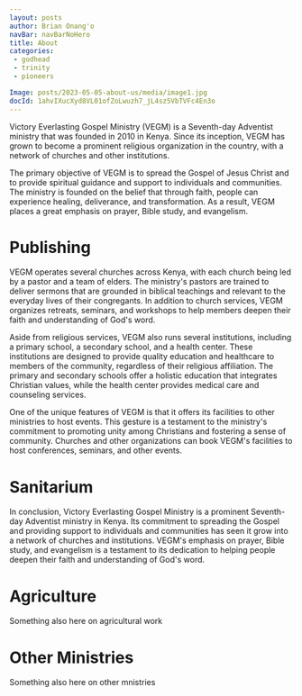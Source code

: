 ```yaml
---
layout: posts 
author: Brian Onang'o 
navBar: navBarNoHero 
title: About 
categories:
 - godhead
 - trinity
 - pioneers

Image: posts/2023-05-05-about-us/media/image1.jpg 
docId: 1ahvIXucXyd8VL01ofZoLwuzh7_jL4sz5VbTVFc4En3o
---
```

 
Victory Everlasting Gospel Ministry (VEGM) is a Seventh-day Adventist ministry that was founded in 2010 in Kenya. Since its inception, VEGM has grown to become a prominent religious organization in the country, with a network of churches and other institutions.

The primary objective of VEGM is to spread the Gospel of Jesus Christ and to provide spiritual guidance and support to individuals and communities. The ministry is founded on the belief that through faith, people can experience healing, deliverance, and transformation. As a result, VEGM places a great emphasis on prayer, Bible study, and evangelism.

# Publishing

VEGM operates several churches across Kenya, with each church being led by a pastor and a team of elders. The ministry's pastors are trained to deliver sermons that are grounded in biblical teachings and relevant to the everyday lives of their congregants. In addition to church services, VEGM organizes retreats, seminars, and workshops to help members deepen their faith and understanding of God's word.

Aside from religious services, VEGM also runs several institutions, including a primary school, a secondary school, and a health center. These institutions are designed to provide quality education and healthcare to members of the community, regardless of their religious affiliation. The primary and secondary schools offer a holistic education that integrates Christian values, while the health center provides medical care and counseling services.

One of the unique features of VEGM is that it offers its facilities to other ministries to host events. This gesture is a testament to the ministry's commitment to promoting unity among Christians and fostering a sense of community. Churches and other organizations can book VEGM's facilities to host conferences, seminars, and other events.

# Sanitarium

In conclusion, Victory Everlasting Gospel Ministry is a prominent Seventh-day Adventist ministry in Kenya. Its commitment to spreading the Gospel and providing support to individuals and communities has seen it grow into a network of churches and institutions. VEGM's emphasis on prayer, Bible study, and evangelism is a testament to its dedication to helping people deepen their faith and understanding of God's word.

# Agriculture

Something also here on agricultural work

# Other Ministries

Something also here on other mnistries
 
